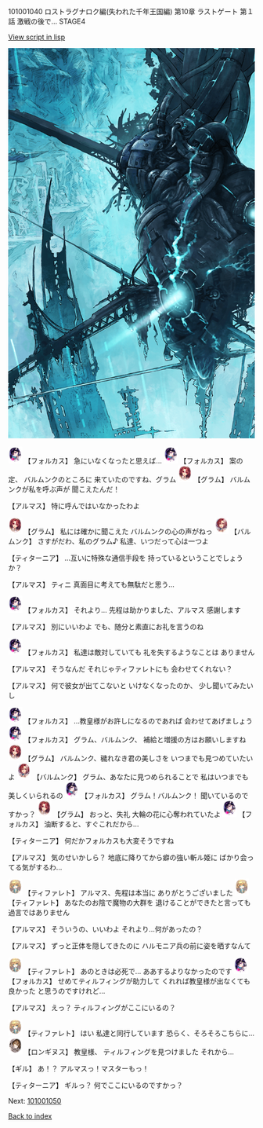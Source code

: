 101001040 ロストラグナロク編(失われた千年王国編) 第10章 ラストゲート 第１話 激戦の後で… STAGE4

[View script in lisp](../scripts/101001040.txt)

![underground_world_3.png](../images/backgrounds/underground_world_3.png)

<img src="../images/units/3301811.png" alt="3301811.png" height="34"/>
【フォルカス】
急にいなくなったと思えば…

<img src="../images/units/3301811.png" alt="3301811.png" height="34"/>
【フォルカス】
案の定、
バルムンクのところに
来ていたのですね、グラム

<img src="../images/units/3100811.png" alt="3100811.png" height="34"/>
【グラム】
バルムンクが私を呼ぶ声が
聞こえたんだ！

【アルマス】
特に呼んではいなかったわよ

<img src="../images/units/3100811.png" alt="3100811.png" height="34"/>
【グラム】
私には確かに聞こえた
バルムンクの心の声がねっ

<img src="../images/units/3100911.png" alt="3100911.png" height="34"/>
【バルムンク】
さすがだわ、私のグラム♪
私達、いつだって心は一つよ

【ティターニア】
…互いに特殊な通信手段を
持っているということでしょうか？

【アルマス】
ティニ
真面目に考えても無駄だと思う…

<img src="../images/units/3301811.png" alt="3301811.png" height="34"/>
【フォルカス】
それより…
先程は助かりました、アルマス
感謝します

【アルマス】
別にいいわよ
でも、随分と素直にお礼を言うのね

<img src="../images/units/3301811.png" alt="3301811.png" height="34"/>
【フォルカス】
私達は敵対していても
礼を失するようなことは
ありません

【アルマス】
そうなんだ
それじゃティファレトにも
会わせてくれない？

【アルマス】
何で彼女が出てこないと
いけなくなったのか、
少し聞いてみたいし

<img src="../images/units/3301811.png" alt="3301811.png" height="34"/>
【フォルカス】
…教皇様がお許しになるのであれば
会わせてあげましょう

<img src="../images/units/3301811.png" alt="3301811.png" height="34"/>
【フォルカス】
グラム、バルムンク、
補給と増援の方はお願いしますね

<img src="../images/units/3100811.png" alt="3100811.png" height="34"/>
【グラム】
バルムンク、穢れなき君の美しさを
いつまでも見つめていたいよ

<img src="../images/units/3100911.png" alt="3100911.png" height="34"/>
【バルムンク】
グラム、あなたに見つめられることで
私はいつまでも美しくいられるの

<img src="../images/units/3301811.png" alt="3301811.png" height="34"/>
【フォルカス】
グラム！バルムンク！
聞いているのですかっ？

<img src="../images/units/3100811.png" alt="3100811.png" height="34"/>
【グラム】
おっと、失礼
大輪の花に心奪われていたよ

<img src="../images/units/3301811.png" alt="3301811.png" height="34"/>
【フォルカス】
油断すると、すぐこれだから…

【ティターニア】
何だかフォルカスも大変そうですね

【アルマス】
気のせいかしら？
地底に降りてから癖の強い斬ル姫に
ばかり会ってる気がするわ…

<img src="../images/units/3503211.png" alt="3503211.png" height="34"/>
【ティファレト】
アルマス、先程は本当に
ありがとうございました

<img src="../images/units/3503211.png" alt="3503211.png" height="34"/>
【ティファレト】
あなたのお陰で魔物の大群を
退けることができたと言っても
過言ではありません

【アルマス】
そういうの、いいわよ
それより…何があったの？

【アルマス】
ずっと正体を隠してきたのに
ハルモニア兵の前に姿を晒すなんて

<img src="../images/units/3503211.png" alt="3503211.png" height="34"/>
【ティファレト】
あのときは必死で…
ああするよりなかったのです

<img src="../images/units/3301811.png" alt="3301811.png" height="34"/>
【フォルカス】
せめてティルフィングが助力して
くれれば教皇様が出なくても良かった
と思うのですけれど…

【アルマス】
えっ？
ティルフィングがここにいるの？

<img src="../images/units/3503211.png" alt="3503211.png" height="34"/>
【ティファレト】
はい
私達と同行しています
恐らく、そろそろこちらに…

<img src="../images/units/3300111.png" alt="3300111.png" height="34"/>
【ロンギヌス】
教皇様、
ティルフィングを見つけました
それから…

【ギル】
あ！？
アルマスっ！マスターもっ！

【ティターニア】
ギルっ？
何でここにいるのですかっ？

Next: [101001050](101001050.md)

[Back to index](index.md)

